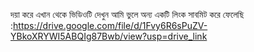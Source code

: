 দয়া করে এখান থেকে ভিডিওটি দেখুন আমি ভুলে অন্য একটি লিংক সাবমিট করে ফেলেছি :https://drive.google.com/file/d/1Fvy6R6sPuZV-YBkoXRYWI5ABQIg87Bwb/view?usp=drive_link
